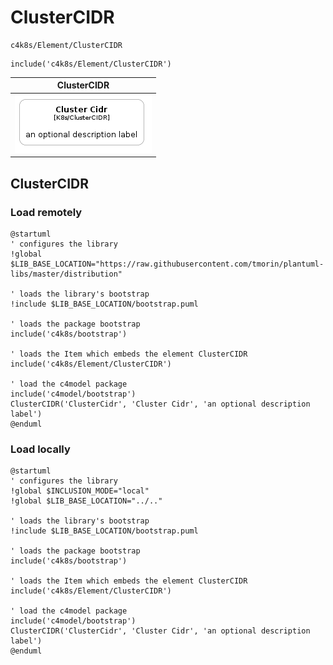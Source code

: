# ClusterCIDR


```text
c4k8s/Element/ClusterCIDR
```

```text
include('c4k8s/Element/ClusterCIDR')
```



| ClusterCIDR |
| :---: |
| ![illustration for ClusterCIDR](../../c4k8s/Element/ClusterCIDR.Local.png) |




## ClusterCIDR

### Load remotely
```plantuml
@startuml
' configures the library
!global $LIB_BASE_LOCATION="https://raw.githubusercontent.com/tmorin/plantuml-libs/master/distribution"

' loads the library's bootstrap
!include $LIB_BASE_LOCATION/bootstrap.puml

' loads the package bootstrap
include('c4k8s/bootstrap')

' loads the Item which embeds the element ClusterCIDR
include('c4k8s/Element/ClusterCIDR')

' load the c4model package
include('c4model/bootstrap')
ClusterCIDR('ClusterCidr', 'Cluster Cidr', 'an optional description label')
@enduml
```

### Load locally
```plantuml
@startuml
' configures the library
!global $INCLUSION_MODE="local"
!global $LIB_BASE_LOCATION="../.."

' loads the library's bootstrap
!include $LIB_BASE_LOCATION/bootstrap.puml

' loads the package bootstrap
include('c4k8s/bootstrap')

' loads the Item which embeds the element ClusterCIDR
include('c4k8s/Element/ClusterCIDR')

' load the c4model package
include('c4model/bootstrap')
ClusterCIDR('ClusterCidr', 'Cluster Cidr', 'an optional description label')
@enduml
```


